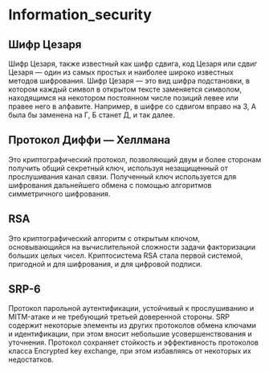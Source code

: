 # Information_security

**Шифр Цезаря**
-------------------------
Шифр Цезаря, также известный как шифр сдвига, код Цезаря или сдвиг Цезаря — один из самых простых и наиболее широко известных методов шифрования.
Шифр Цезаря — это вид шифра подстановки, в котором каждый символ в открытом тексте заменяется символом, находящимся на некотором постоянном числе позиций левее или правее него в алфавите. Например, в шифре со сдвигом вправо на 3, А была бы заменена на Г, Б станет Д, и так далее. 

**Протокол Диффи — Хеллмана**
-------------------------
Это криптографический протокол, позволяющий двум и более сторонам получить общий секретный ключ, используя незащищенный от прослушивания канал связи. Полученный ключ используется для шифрования дальнейшего обмена с помощью алгоритмов симметричного шифрования.

**RSA**
-------------------------
Это криптографический алгоритм с открытым ключом, основывающийся на вычислительной сложности задачи факторизации больших целых чисел. Криптосистема RSA стала первой системой, пригодной и для шифрования, и для цифровой подписи.

**SRP-6**
-------------------------
Протокол парольной аутентификации, устойчивый к прослушиванию и MITM-атаке и не требующий третьей доверенной стороны. SRP содержит некоторые элементы из других протоколов обмена ключами и идентификации, при этом вносит небольшие усовершенствования и уточнения. Протокол сохраняет стойкость и эффективность протоколов класса Encrypted key exchange, при этом избавляясь от некоторых их недостатков. 
